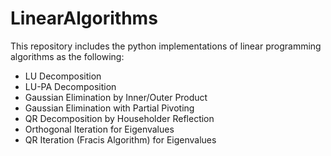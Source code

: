 # LinearAlgorithms

This repository includes the python implementations of linear programming algorithms as the following:

  - LU Decomposition
  - LU-PA Decomposition
  - Gaussian Elimination by Inner/Outer Product
  - Gaussian Elimination with Partial Pivoting
  - QR Decomposition by Householder Reflection
  - Orthogonal Iteration for Eigenvalues
  - QR Iteration (Fracis Algorithm) for Eigenvalues
